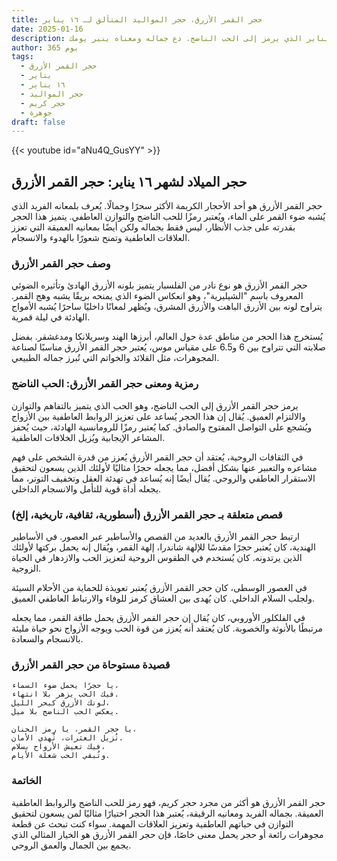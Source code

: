 ```yaml
---
title: حجر القمر الأزرق، حجر المواليد المتألق لـ ١٦ يناير
date: 2025-01-16
description: اشعر بأهمية حجر القمر الأزرق، حجر المواليد لـ ١٦ يناير الذي يرمز إلى الحب الناضج. دع جماله ومعناه ينير يومك.
author: 365 يوم
tags:
  - حجر القمر الأزرق
  - يناير
  - ١٦ يناير
  - حجر المواليد
  - حجر كريم
  - جوهرة
draft: false
---
```


{{< youtube id="aNu4Q_GusYY" >}}

## حجر الميلاد لشهر ١٦ يناير: حجر القمر الأزرق

حجر القمر الأزرق هو أحد الأحجار الكريمة الأكثر سحرًا وجمالًا. يُعرف بلمعانه الفريد الذي يُشبه ضوء القمر على الماء، ويُعتبر رمزًا للحب الناضج والتوازن العاطفي. يتميز هذا الحجر بقدرته على جذب الأنظار، ليس فقط بجماله ولكن أيضًا بمعانيه العميقة التي تعزز العلاقات العاطفية وتمنح شعورًا بالهدوء والانسجام.

### وصف حجر القمر الأزرق

حجر القمر الأزرق هو نوع نادر من الفلسبار يتميز بلونه الأزرق الهادئ وتأثيره الضوئي المعروف باسم "الشيليرية"، وهو انعكاس الضوء الذي يمنحه بريقًا يشبه وهج القمر. يتراوح لونه بين الأزرق الباهت والأزرق المشرق، ويُظهر لمعانًا داخليًا ساحرًا يُشبه الأمواج الهادئة في ليلة قمرية.

يُستخرج هذا الحجر من مناطق عدة حول العالم، أبرزها الهند وسريلانكا ومدغشقر. بفضل صلابته التي تتراوح بين 6 و6.5 على مقياس موس، يُعتبر حجر القمر الأزرق مناسبًا لصناعة المجوهرات، مثل القلائد والخواتم التي تُبرز جماله الطبيعي.

### رمزية ومعنى حجر القمر الأزرق: الحب الناضج

يرمز حجر القمر الأزرق إلى الحب الناضج، وهو الحب الذي يتميز بالتفاهم والتوازن والالتزام العميق. يُقال إن هذا الحجر يُساعد على تعزيز الروابط العاطفية بين الأزواج ويُشجع على التواصل المفتوح والصادق. كما يُعتبر رمزًا للرومانسية الهادئة، حيث يُحفز المشاعر الإيجابية ويُزيل الخلافات العاطفية.

في الثقافات الروحية، يُعتقد أن حجر القمر الأزرق يُعزز من قدرة الشخص على فهم مشاعره والتعبير عنها بشكل أفضل، مما يجعله حجرًا مثاليًا لأولئك الذين يسعون لتحقيق الاستقرار العاطفي والروحي. يُقال أيضًا إنه يُساعد في تهدئة العقل وتخفيف التوتر، مما يجعله أداة قوية للتأمل والانسجام الداخلي.

### قصص متعلقة بـ حجر القمر الأزرق (أسطورية، ثقافية، تاريخية، إلخ)

ارتبط حجر القمر الأزرق بالعديد من القصص والأساطير عبر العصور. في الأساطير الهندية، كان يُعتبر حجرًا مقدسًا للإلهة شاندرا، إلهة القمر، ويُقال إنه يحمل بركتها لأولئك الذين يرتدونه. كان يُستخدم في الطقوس الروحية لتعزيز الحب والازدهار في الحياة الزوجية.

في العصور الوسطى، كان حجر القمر الأزرق يُعتبر تعويذة للحماية من الأحلام السيئة ولجلب السلام الداخلي. كان يُهدى بين العشاق كرمز للوفاء والارتباط العاطفي العميق.

في الفلكلور الأوروبي، كان يُقال إن حجر القمر الأزرق يحمل طاقة القمر، مما يجعله مرتبطًا بالأنوثة والخصوبة. كان يُعتقد أنه يُعزز من قوة الحب ويوجه الأزواج نحو حياة مليئة بالانسجام والسعادة.

### قصيدة مستوحاة من حجر القمر الأزرق

```
يا حجرًا يحمل ضوء السماء،
فيك الحب يزهر بلا انتهاء.
لونك الأزرق كبحر الليل،
يعكس الحب الناضج بلا ميل.

يا حجر القمر، يا رمز الحنان،
تُزيل العثرات، تُهدي الأمان.
فيك تعيش الأرواح بسلام،
وتُبقي الحب شعلة الأيام.
```

### الخاتمة

حجر القمر الأزرق هو أكثر من مجرد حجر كريم، فهو رمز للحب الناضج والروابط العاطفية العميقة. بجماله الفريد ومعانيه الرقيقة، يُعتبر هذا الحجر اختيارًا مثاليًا لمن يسعون لتحقيق التوازن في حياتهم العاطفية وتعزيز العلاقات المهمة. سواء كنت تبحث عن قطعة مجوهرات رائعة أو حجر يحمل معنى خاصًا، فإن حجر القمر الأزرق هو الخيار المثالي الذي يجمع بين الجمال والعمق الروحي.